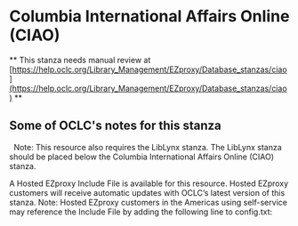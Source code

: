 # Columbia International Affairs Online (CIAO)
** This stanza needs manual review at [https://help.oclc.org/Library_Management/EZproxy/Database_stanzas/ciao](https://help.oclc.org/Library_Management/EZproxy/Database_stanzas/ciao) **

## Some of OCLC's notes for this stanza

&nbsp;  Note: This resource also requires the LibLynx stanza. The LibLynx stanza should be placed below the Columbia International Affairs Online (CIAO) stanza.&nbsp;

A Hosted EZproxy Include File is available for this resource. Hosted EZproxy customers will receive automatic updates with OCLC&rsquo;s latest version of this stanza. Note: Hosted EZproxy customers in the Americas using self-service may reference the Include File by adding the following line to config.txt:

&nbsp;
